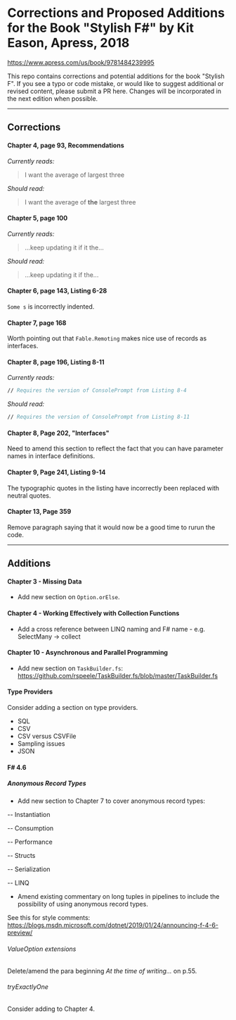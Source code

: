 # Corrections and Proposed Additions for the Book "Stylish F#" by Kit Eason, Apress, 2018

https://www.apress.com/us/book/9781484239995

This repo contains corrections and potential additions for the book "Stylish F". If you see a typo or code mistake, or would like to suggest additional or revised content, please submit a PR here. Changes will be incorporated in the next edition when possible.

---

## Corrections

#### Chapter 4, page 93, Recommendations

*Currently reads:*

> I want the average of largest three

*Should read:*

> I want the average of **the** largest three

#### Chapter 5, page 100

*Currently reads:*

> ...keep updating it if it the...

*Should read:*

> ...keep updating it if the...

#### Chapter 6, page 143, Listing 6-28

`Some s` is incorrectly indented.

#### Chapter 7, page 168

Worth pointing out that `Fable.Remoting` makes nice use of
records as interfaces.

#### Chapter 8, page 196, Listing 8-11

*Currently reads:*

```fsharp
// Requires the version of ConsolePrompt from Listing 8-4
```

*Should read:*

```fsharp
// Requires the version of ConsolePrompt from Listing 8-11
```

#### Chapter 8, Page 202, "Interfaces"

Need to amend this section to reflect the fact that you can have parameter names in interface definitions.

#### Chapter 9, Page 241, Listing 9-14

The typographic quotes in the listing have incorrectly been replaced with neutral quotes.

#### Chapter 13, Page 359

Remove paragraph saying that it would now be a good time to rurun the code.

---

## Additions

#### Chapter 3 - Missing Data

- Add new section on `Option.orElse`.

#### Chapter 4 - Working Effectively with Collection Functions

- Add a cross reference between LINQ naming and F# name - e.g. SelectMany -> collect

#### Chapter 10 - Asynchronous and Parallel Programming

- Add new section on `TaskBuilder.fs`: https://github.com/rspeele/TaskBuilder.fs/blob/master/TaskBuilder.fs

#### Type Providers

Consider adding a section on type providers.

- SQL
- CSV
- CSV versus CSVFile
- Sampling issues
- JSON

#### F# 4.6

##### Anonymous Record Types

- Add new section to Chapter 7 to cover anonymous record types:


-- Instantiation


-- Consumption


-- Performance


-- Structs


-- Serialization


-- LINQ

- Amend existing commentary on long tuples in pipelines to include the
possibility of using anonymous record types.

See this for style comments: https://blogs.msdn.microsoft.com/dotnet/2019/01/24/announcing-f-4-6-preview/

###### ValueOption extensions

Delete/amend the para beginning *At the time of writing...* on p.55.


###### tryExactlyOne

Consider adding to Chapter 4.
